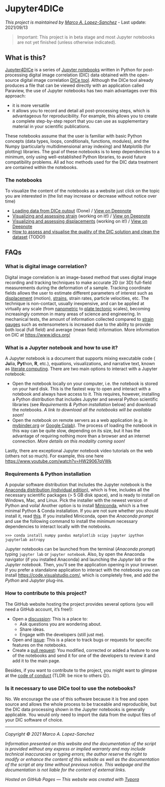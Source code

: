 # Jupyter4DICe
_This project is maintained by [Marco A. Lopez-Sanchez](https://marcoalopez.github.io/)_ - Last update: 2021/09/13

> Important: This project is in beta stage and most Jupyter notebooks are not yet finished (unless otherwise indicated).

## What is this?

[Jupyter4DICe](https://github.com/marcoalopez/Jupyter4DICe) is a series of [Jupyter notebooks](https://jupyter.org/) written in Python for post-processing digital image correlation (DIC) data obtained with the open-source digital image correlation [DICe tool](https://github.com/dicengine/dice). Although the DICe tool already produces a file that can be viewed directly with an application called Paraview, the use of Jupyter notebooks has two main advantages over this approach:

- it is more versatile
- it allows you to record and detail all post-processing steps, which is advantageous for reproducibility. For example, this allows you to create a complete step-by-step report that you can use as supplementary material in your scientific publications.

These notebooks assume that the user is familiar with basic Python concepts (data types, loops, conditionals, functions, modules), and the Numpy (particularly multidimensional array indexing) and Matplotlib (for plotting) libraries. The goal of these notebooks is to keep dependencies to a minimum, only using well-established Python libraries, to avoid future compatibility problems. All ad hoc methods used for the DIC data treatment are contained within the notebooks.

### The notebooks

To visualize the content of the notebooks as a website just click on the topic you are interested in (the list may increase or decrease without notice over time)

- [Loading data from DICe output](https://nbviewer.jupyter.org/github/marcoalopez/Jupyter4DICe/blob/main/notebooks/LoadingDICe_data.ipynb) (Done) / [View on Deepnote](https://deepnote.com/viewer/github/marcoalopez/Jupyter4DICe/blob/main/notebooks/LoadingDICe_data.ipynb)
- [Visualizing and assessing strain](https://nbviewer.jupyter.org/github/marcoalopez/Jupyter4DICe/blob/e6d8cff7f10fa08c8c0bce8899bc54e474209b34/notebooks/Strain_analysis.ipynb) (working on it!) / [View on Deepnote](https://deepnote.com/viewer/github/marcoalopez/Jupyter4DICe/blob/main/notebooks/Strain_analysis.ipynb)
- [Visualizing and assessing displacements](https://nbviewer.jupyter.org/github/marcoalopez/Jupyter4DICe/blob/24dc818212c3b12139f421712aa60f1572298ad2/notebooks/Displacement_analysis.ipynb) (working on it!) / [View on Deepnote](https://deepnote.com/viewer/github/marcoalopez/Jupyter4DICe/blob/main/notebooks/Displacement_analysis.ipynb)
- [How to assess and visualise the quality of the DIC solution and clean the dataset](https://nbviewer.jupyter.org/github/marcoalopez/Jupyter4DICe/blob/main/notebooks/assesing_quality.ipynb?flush_cache=true) (TODO!)

## FAQs

### What is digital image correlation?

Digital image correlation is an image-based method that uses digital image recording and tracking techniques to make accurate 2D (or 3D) full-field measurements during the deformation of a sample. Tracking coordinate fields allows the user to estimate different parameters of interest such as [displacement](https://en.wikipedia.org/wiki/Displacement_field_(mechanics)) (motion), [strains](https://en.wikipedia.org/wiki/Strain_(materials_science)), strain rates, particle velocities, etc. The technique is non-contact, usually inexpensive, and can be applied at virtually any scale (from [nanometric](https://doi.org/10.1016/j.actamat.2020.05.029) to [plate tectonic](https://doi.org/10.1007/s11340-014-9893-z) scales), becoming increasingly common in many areas of science and engineering. In mechanical tests, the amount of information collected compared to [strain gauges](https://en.wikipedia.org/wiki/Strain_gage) such as extensometers is increased due to the ability to provide both local (full field) and average (mean field) information. More information on DIC at https://www.idics.org/

### What is a Jupyter notebook and how to use it?

A Jupyter notebook is a document that supports mixing executable code ( **Ju**lia, **Pyt**hon, **R**, etc.), equations, visualizations, and narrative text, known as [literate computing](https://osf.io/h9gsd/). There are two main options to interact with a Jupyter notebook:

- Open the notebook locally on your computer, i.e. the notebook is stored on your hard disk. This is the fastest way to open and interact with a notebook and always have access to it. This requires, however, installing a Python distribution that includes Jupyter and several Python scientific libraries (see _Requirements & Python installation_ below) and download the notebooks. _A link to download all the notebooks will be available soon!_
- Open the notebook on remote servers as a web application (e.g. in [mybinder.org](https://mybinder.org/) or [Google Colab](https://colab.research.google.com/)). The process of loading the notebook in this way can be quite slow, depending on its size, but it has the advantage of requiring nothing more than a browser and an internet connection. _More details on this modality coming soon!_

Lastly, there are exceptional Jupyter notebook video tutorials on the web (others not so much). For example, this one here https://www.youtube.com/watch?v=HW29067qVWk

### Requirements & Python installation

A popular software distribution that includes the Jupyter notebook is the [Anaconda distribution (individual edition)](https://www.anaconda.com/products/individual), which is free, includes all the necessary scientific packages (> 5 GB disk space), and is ready to install on Windows, Mac, and Linux. Pick the installer with the newest version of Python and voila! Another option is to install [Miniconda](https://docs.conda.io/en/latest/miniconda.html), which is a free minimal Python & Conda installation. If you are not sure whether you should install it, read [this](https://docs.conda.io/projects/conda/en/latest/user-guide/install/download.html#anaconda-or-miniconda). If you installed Miniconda, open the _Anaconda prompt_ and use the following command to install the minimum necessary dependencies to interact locally with the notebooks.

```shell
>>> conda install numpy pandas matplotlib scipy jupyter ipython jupyterlab astropy 
```

Jupyter notebooks can be launched from the terminal (_Anaconda prompt_) typing ``jupyter lab`` or  ``jupyter notebook``. Also, by open the Anaconda navigator (if you installed Anaconda) and launching the _Jupyter lab_ or the _Jupyter notebook_. Then, you'll see the application opening in your browser. If you prefer a standalone application to interact with the notebooks you can install https://code.visualstudio.com/, which is completely free, and add the *Python* and *Jupyter* plug-ins.

### How to contribute to this project?

The GitHub website hosting the project provides several options (you will need a GitHub account, it’s free!):

- Open a [discussion](https://github.com/marcoalopez/Jupyter4DICe/discussions): This is a place to:
  - Ask questions you are wondering about.
  - Share ideas.
  - Engage with the developers (still just me).
- Open and [issue](https://github.com/marcoalopez/Jupyter4DICe/issues): This is a place to track bugs or requests for specific features on the notebooks.
- Create a [pull request](https://github.com/marcoalopez/Jupyter4DICe/pulls): You modified, corrected or added a feature to one of the notebooks and send it for one of the developers to review it and add it to the main page.

Besides, if you want to contribute to the project, you might want to glimpse at the [code of conduct](https://github.com/marcoalopez/Jupyter4DICe/blob/main/CODE_OF_CONDUCT.md) (TLDR: be nice to others 😉).

### Is it necessary to use DICe tool to use the notebooks?

No. We encourage the use of this software because it is free and open source and allows the whole process to be traceable and reproducible, but the DIC data processing shown in the Jupyter notebooks is generally applicable. You would only need to import the data from the output files of your DIC software of choice.

---

*Copyright © 2021 Marco A. Lopez-Sanchez*  

*Information presented on this website and the documentation of the script is provided without any express or implied warranty and may include technical inaccuracies or typing errors; the author reserve the right to modify or enhance the content of this website as well as the documentation of the script at any time without previous notice. This webpage and the documentation is not liable for the content of external links.*  

*Hosted on GitHub Pages — This website was created with [Typora](https://typora.io/)*

